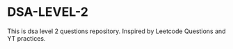 # DSA-LEVEL-2
This is dsa level 2 questions repository. Inspired by Leetcode Questions and YT practices.
